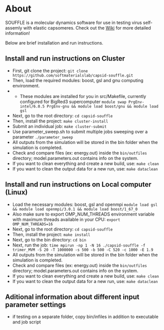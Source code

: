 # About
SOUFFLE is a molecular dynamics software for use in testing virus self-assemly with elastic capsomeres. Check out the [Wiki](https://github.com/softmaterialslab/capsid-souffle/wiki) for more detailed information!

Below are brief installation and run instructions. 


## Install and run instructions on Cluster
* First, git clone the project:
```git clone https://github.com/softmaterialslab/capsid-souffle.git```
* Then, load the required modules: boost, gsl and gnu computing environment.
* * These modules are installed for you in src/Makefile, currently configured for BigRed3 supercomputer
```module swap PrgEnv-intel/6.0.5 PrgEnv-gnu && module load boost/gnu && module load gsl```
* Next, go to the root directory:
 ```cd capsid-souffle```
* Then, install the project:
```make cluster-install```
* Submit an individual job:
```make cluster-submit```
* Use parameter_sweep.sh to submit multiple jobs sweeping over a parameter
```./parameter_sweep```
* All outputs from the simulation will be stored in the bin folder when the simulation is completed.
* Check and compare files (ex: energy.out) inside the ```bin/outfiles``` directory; model.parameters.out contains info on the system.
* If you want to clean everything and create a new build, use:
```make clean```
* If you want to clean the output data for a new run, use:
```make dataclean```

## Install and run instructions on Local computer (Linux)
* Load the necessary modules: boost, gsl and openmpi
```module load gsl && module load openmpi/3.0.1 && module load boost/1_67_0```
* Also make sure to export OMP_NUM_THREADS environment variable with maximum threads available in your CPU:
```export OMP_NUM_THREADS=16```
* Next, go to the root directory:
 ```cd capsid-souffle```
* Then, install the project:
```make install```
* Next, go to the bin directory:
 ```cd bin```
* Next, run the job:
``` time mpirun -np 1 -N 16 ./capsid-souffle -f trimer_MVM -S 20 -T 1000000 -s 500 -b 500 -C 520 -c 1000 -E 1.9 ```
* All outputs from the simulation will be stored in the bin folder when the simulation is completed.
* Check and compare files (ex: energy.out) inside the ```bin/outfiles``` directory; model.parameters.out contains info on the system.
* If you want to clean everything and create a new build, use:
```make clean```
* If you want to clean the output data for a new run, use:
```make dataclean```

## Aditional information about different input parameter settings

* if testing on a separate folder, copy bin/infiles in addition to executable and job script
